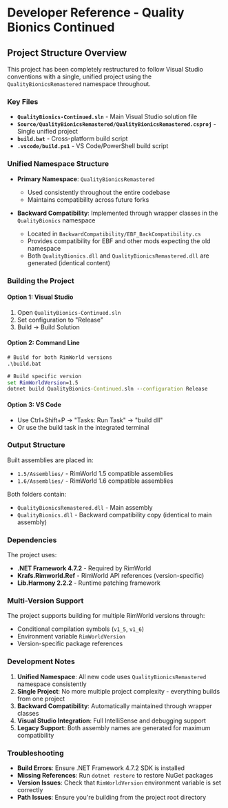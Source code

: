 # Developer Reference - Quality Bionics Continued

## Project Structure Overview

This project has been completely restructured to follow Visual Studio conventions with a single, unified project using the `QualityBionicsRemastered` namespace throughout.

### Key Files

- **`QualityBionics-Continued.sln`** - Main Visual Studio solution file
- **`Source/QualityBionicsRemastered/QualityBionicsRemastered.csproj`** - Single unified project
- **`build.bat`** - Cross-platform build script
- **`.vscode/build.ps1`** - VS Code/PowerShell build script

### Unified Namespace Structure

- **Primary Namespace**: `QualityBionicsRemastered`
  - Used consistently throughout the entire codebase
  - Maintains compatibility across future forks
  
- **Backward Compatibility**: Implemented through wrapper classes in the `QualityBionics` namespace
  - Located in `BackwardCompatibility/EBF_BackCompatibility.cs`
  - Provides compatibility for EBF and other mods expecting the old namespace
  - Both `QualityBionics.dll` and `QualityBionicsRemastered.dll` are generated (identical content)

### Building the Project

#### Option 1: Visual Studio
1. Open `QualityBionics-Continued.sln`
2. Set configuration to "Release" 
3. Build → Build Solution

#### Option 2: Command Line
```cmd
# Build for both RimWorld versions
.\build.bat

# Build specific version
set RimWorldVersion=1.5
dotnet build QualityBionics-Continued.sln --configuration Release
```

#### Option 3: VS Code
- Use Ctrl+Shift+P → "Tasks: Run Task" → "build dll"
- Or use the build task in the integrated terminal

### Output Structure

Built assemblies are placed in:
- `1.5/Assemblies/` - RimWorld 1.5 compatible assemblies
- `1.6/Assemblies/` - RimWorld 1.6 compatible assemblies

Both folders contain:
- `QualityBionicsRemastered.dll` - Main assembly
- `QualityBionics.dll` - Backward compatibility copy (identical to main assembly)

### Dependencies

The project uses:
- **.NET Framework 4.7.2** - Required by RimWorld
- **Krafs.Rimworld.Ref** - RimWorld API references (version-specific)
- **Lib.Harmony 2.2.2** - Runtime patching framework

### Multi-Version Support

The project supports building for multiple RimWorld versions through:
- Conditional compilation symbols (`v1_5`, `v1_6`)
- Environment variable `RimWorldVersion`
- Version-specific package references

### Development Notes

1. **Unified Namespace**: All new code uses `QualityBionicsRemastered` namespace consistently
2. **Single Project**: No more multiple project complexity - everything builds from one project
3. **Backward Compatibility**: Automatically maintained through wrapper classes
4. **Visual Studio Integration**: Full IntelliSense and debugging support
5. **Legacy Support**: Both assembly names are generated for maximum compatibility

### Troubleshooting

- **Build Errors**: Ensure .NET Framework 4.7.2 SDK is installed
- **Missing References**: Run `dotnet restore` to restore NuGet packages
- **Version Issues**: Check that `RimWorldVersion` environment variable is set correctly
- **Path Issues**: Ensure you're building from the project root directory
